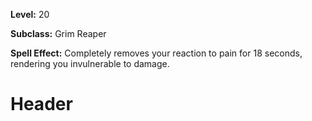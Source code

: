 <!-- TITLE: Harmshield -->
<!-- SUBTITLE:  -->

**Level:** 20

**Subclass:** Grim Reaper

**Spell Effect:** Completely removes your reaction to pain for 18 seconds, rendering you invulnerable to damage.

# Header